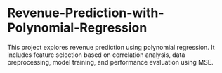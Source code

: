 # Revenue-Prediction-with-Polynomial-Regression
This project explores revenue prediction using polynomial regression. It includes feature selection based on correlation analysis, data preprocessing, model training, and performance evaluation using MSE.
